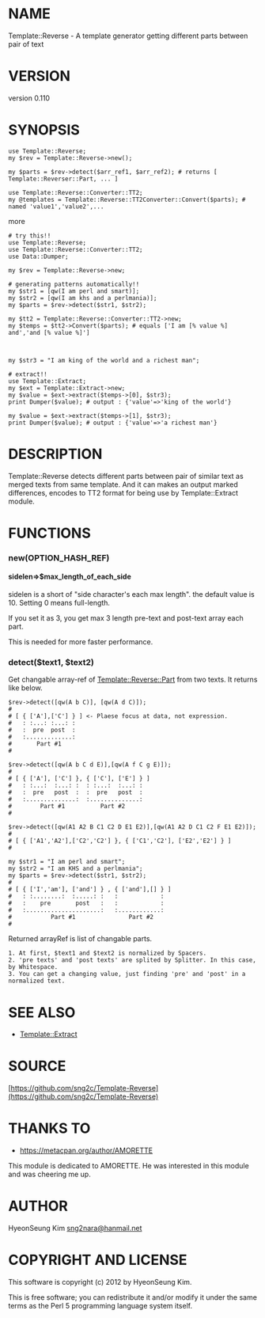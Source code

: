 # NAME

Template::Reverse - A template generator getting different parts between pair of text

# VERSION

version 0.110

# SYNOPSIS

    use Template::Reverse;
    my $rev = Template::Reverse->new();

    my $parts = $rev->detect($arr_ref1, $arr_ref2); # returns [ Template::Reverser::Part, ... ]

    use Template::Reverse::Converter::TT2;
    my @templates = Template::Reverse::TT2Converter::Convert($parts); # named 'value1','value2',...

more

    # try this!!
    use Template::Reverse;
    use Template::Reverse::Converter::TT2;
    use Data::Dumper;

    my $rev = Template::Reverse->new;

    # generating patterns automatically!!
    my $str1 = [qw(I am perl and smart)];
    my $str2 = [qw(I am khs and a perlmania)];
    my $parts = $rev->detect($str1, $str2);

    my $tt2 = Template::Reverse::Converter::TT2->new;
    my $temps = $tt2->Convert($parts); # equals ['I am [% value %] and','and [% value %]']



    my $str3 = "I am king of the world and a richest man";

    # extract!!
    use Template::Extract;
    my $ext = Template::Extract->new;
    my $value = $ext->extract($temps->[0], $str3);
    print Dumper($value); # output : {'value'=>'king of the world'}

    my $value = $ext->extract($temps->[1], $str3);
    print Dumper($value); # output : {'value'=>'a richest man'}

# DESCRIPTION

Template::Reverse detects different parts between pair of similar text as merged texts from same template.
And it can makes an output marked differences, encodes to TT2 format for being use by Template::Extract module.

# FUNCTIONS

### new(OPTION\_HASH\_REF)

#### sidelen=>$max\_length\_of\_each\_side

sidelen is a short of "side character's each max length".
the default value is 10. Setting 0 means full-length.

If you set it as 3, you get max 3 length pre-text and post-text array each part.

This is needed for more faster performance.

### detect($text1, $text2)

Get changable array-ref of [Template::Reverse::Part](http://search.cpan.org/perldoc?Template::Reverse::Part) from two texts.
It returns like below.

    $rev->detect([qw(A b C)], [qw(A d C)]);
    # 
    # [ { ['A'],['C'] } ] <- Plaese focus at data, not expression.
    #   : :...: :...: :     
    #   :  pre  post  :
    #   :.............:  
    #       Part #1
    #

    $rev->detect([qw(A b C d E)],[qw(A f C g E)]);
    #
    # [ { ['A'], ['C'] }, { ['C'], ['E'] } ]
    #   : :...:  :...: :  : :...:  :...: :
    #   :  pre   post  :  :  pre   post  :
    #   :..............:  :..............:
    #        Part #1          Part #2
    #

    $rev->detect([qw(A1 A2 B C1 C2 D E1 E2)],[qw(A1 A2 D C1 C2 F E1 E2)]);
    #
    # [ { ['A1','A2'],['C2','C2'] }, { ['C1','C2'], ['E2','E2'] } ]
    #

    my $str1 = "I am perl and smart";
    my $str2 = "I am KHS and a perlmania";
    my $parts = $rev->detect($str1, $str2);
    #
    # [ { ['I','am'], ['and'] } , { ['and'],[] } ]
    #   : :........:  :.....: :   :            :
    #   :    pre       post   :   :            :
    #   :.....................:   :............:
    #           Part #1               Part #2
    #

Returned arrayRef is list of changable parts.

    1. At first, $text1 and $text2 is normalized by Spacers.
    2. 'pre texts' and 'post texts' are splited by Splitter. In this case, by Whitespace.
    3. You can get a changing value, just finding 'pre' and 'post' in a normalized text.

# SEE ALSO

- [Template::Extract](http://search.cpan.org/perldoc?Template::Extract)

# SOURCE

[https://github.com/sng2c/Template-Reverse](https://github.com/sng2c/Template-Reverse)

# THANKS TO

- https://metacpan.org/author/AMORETTE

This module is dedicated to AMORETTE.
He was interested in this module and was cheering me up.

# AUTHOR

HyeonSeung Kim <sng2nara@hanmail.net>

# COPYRIGHT AND LICENSE

This software is copyright (c) 2012 by HyeonSeung Kim.

This is free software; you can redistribute it and/or modify it under
the same terms as the Perl 5 programming language system itself.
